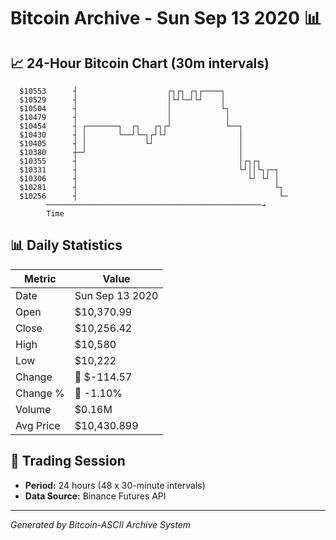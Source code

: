 # Bitcoin Archive - Sun Sep 13 2020 📊

## 📈 24-Hour Bitcoin Chart (30m intervals)

```
  $10553      ┤                    ┌┐┌┐ ┌┐┌────┐               
  $10529      ┤                    │└┘└─┘└┘    │               
  $10504      ┤                    │           └┐              
  $10479      ┤                    │            │              
  $10454      ┤ ┌───────┐  ┌┐   ┌┐┌┘            └──┐           
  $10430      ┤ │       └──┘└─┐┌┘└┘                │           
  $10405      ┤ │             └┘                   │           
  $10380      ┼─┘                                  │           
  $10355      ┤                                    │┌┐┌┐       
  $10331      ┤                                    └┘││└┐┌─┐   
  $10306      ┤                                      └┘ └┘ │   
  $10281      ┤                                            └┐  
  $10256      ┤                                             └─ 
        ────────────────────────────────────────────────→
        Time
```

## 📊 Daily Statistics

| Metric | Value |
|--------|-------|
| Date | Sun Sep 13 2020 |
| Open | $10,370.99 |
| Close | $10,256.42 |
| High | $10,580 |
| Low | $10,222 |
| Change | 🔴 $-114.57 |
| Change % | 🔴 -1.10% |
| Volume | $0.16M |
| Avg Price | $10,430.899 |

## 📅 Trading Session

- **Period:** 24 hours (48 x 30-minute intervals)
- **Data Source:** Binance Futures API

---
*Generated by Bitcoin-ASCII Archive System*
